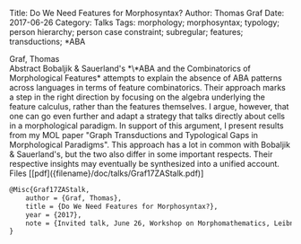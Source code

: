 Title: Do We Need Features for Morphosyntax?
Author: Thomas Graf
Date: 2017-06-26
Category: Talks
Tags: morphology; morphosyntax; typology; person hierarchy; person case constraint; subregular; features; transductions; *ABA

<div markdown class="authors">
Graf, Thomas
</div>

<div markdown class="abstract">
<span id="abstract-title">Abstract</span>
Bobaljik & Sauerland's *\*ABA and the Combinatorics of Morphological Features* attempts to explain the absence of ABA patterns across languages in terms of feature combinatorics.
Their approach marks a step in the right direction by focusing on the algebra underlying the feature calculus, rather than the features themselves.
I argue, however, that one can go even further and adapt a strategy that talks directly about cells in a morphological paradigm. 
In support of this argument, I present results from my MOL paper "Graph Transductions and Typological Gaps in Morphological Paradigms".
This approach has a lot in common with Bobaljik & Sauerland's, but the two also differ in some important respects.
Their respective insights may eventually be synthesized into a unified account.
</div>

<div markdown class="files">
<span id="files-title">Files</span>
[[pdf]({filename}/doc/talks/Graf17ZAStalk.pdf)]
</div>

~~~latex
@Misc{Graf17ZAStalk,
    author = {Graf, Thomas},
    title = {Do We Need Features for Morphosyntax?},
    year = {2017},
    note = {Invited talk, June 26, Workshop on Morphomathematics, Leibniz-Zentrum für Allgemeine Sprachwissenschaft, Berlin, Germany},
}
~~~

